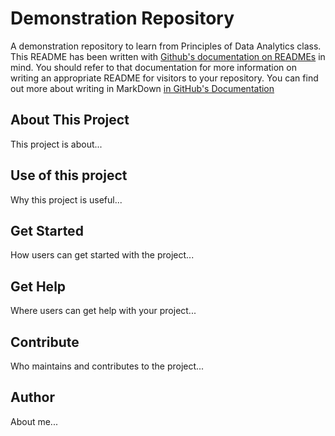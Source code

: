 # Demonstration Repository

A demonstration repository to learn from Principles of Data Analytics class.
This README has been written with [Github's documentation on READMEs](https://docs.github.com/en/repositories/managing-your-repositorys-settings-and-features/customizing-your-repository/about-readmes) in mind.
You should refer to that documentation for more information on writing an appropriate README for visitors to your repository.
You can find out more about writing in MarkDown [in GitHub's Documentation](https://docs.github.com/en/get-started/writing-on-github/getting-started-with-writing-and-formatting-on-github/basic-writing-and-formatting-syntax)

## About This Project

This project is about...


## Use of this project

Why this project is useful...


## Get Started 

How users can get started with the project...


## Get Help

Where users can get help with your project...


## Contribute

Who maintains and contributes to the project...


## Author

About me...
